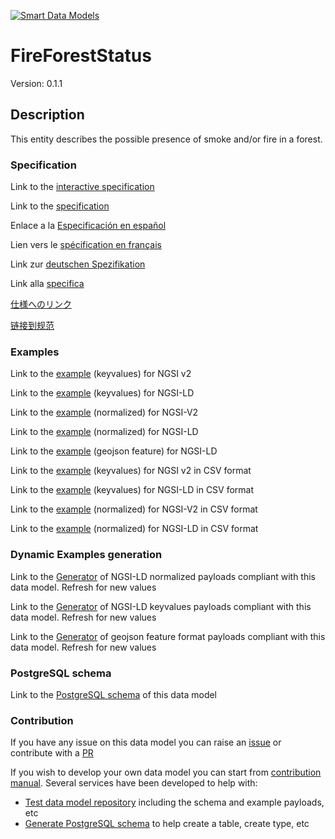 [![Smart Data Models](https://smartdatamodels.org/wp-content/uploads/2022/01/SmartDataModels_logo.png "Logo")](https://smartdatamodels.org)
# FireForestStatus
Version: 0.1.1

## Description 

This entity describes the possible presence of smoke and/or fire in a forest.
### Specification

Link to the [interactive specification](https://swagger.lab.fiware.org/?url=https://smart-data-models.github.io/dataModel.Forestry/FireForestStatus/swagger.yaml)

Link to the [specification](https://github.com/smart-data-models/dataModel.Forestry/blob/master/FireForestStatus/doc/spec.md)

Enlace a la [Especificación en español](https://github.com/smart-data-models/dataModel.Forestry/blob/master/FireForestStatus/doc/spec_ES.md)

Lien vers le [spécification en français](https://github.com/smart-data-models/dataModel.Forestry/blob/master/FireForestStatus/doc/spec_FR.md)

Link zur [deutschen Spezifikation](https://github.com/smart-data-models/dataModel.Forestry/blob/master/FireForestStatus/doc/spec_DE.md)

Link alla [specifica](https://github.com/smart-data-models/dataModel.Forestry/blob/master/FireForestStatus/doc/spec_IT.md)

[仕様へのリンク](https://github.com/smart-data-models/dataModel.Forestry/blob/master/FireForestStatus/doc/spec_JA.md)

[链接到规范](https://github.com/smart-data-models/dataModel.Forestry/blob/master/FireForestStatus/doc/spec_ZH.md)
### Examples

Link to the [example](https://smart-data-models.github.io/dataModel.Forestry/FireForestStatus/examples/example.json) (keyvalues) for NGSI v2

Link to the [example](https://smart-data-models.github.io/dataModel.Forestry/FireForestStatus/examples/example.jsonld) (keyvalues) for NGSI-LD

Link to the [example](https://smart-data-models.github.io/dataModel.Forestry/FireForestStatus/examples/example-normalized.json) (normalized) for NGSI-V2

Link to the [example](https://smart-data-models.github.io/dataModel.Forestry/FireForestStatus/examples/example-normalized.jsonld) (normalized) for NGSI-LD

Link to the [example](https://smart-data-models.github.io/dataModel.Forestry/FireForestStatus/examples/example-geojsonfeature.json) (geojson feature) for NGSI-LD

Link to the [example](https://github.com/smart-data-models/dataModel.Forestry/blob/master/FireForestStatus/examples/example.json.csv) (keyvalues) for NGSI v2 in CSV format

Link to the [example](https://github.com/smart-data-models/dataModel.Forestry/blob/master/FireForestStatus/examples/example.jsonld.csv) (keyvalues) for NGSI-LD in CSV format

Link to the [example](https://github.com/smart-data-models/dataModel.Forestry/blob/master/FireForestStatus/examples/example-normalized.json.csv) (normalized) for NGSI-V2 in CSV format

Link to the [example](https://github.com/smart-data-models/dataModel.Forestry/blob/master/FireForestStatus/examples/example-normalized.jsonld.csv) (normalized) for NGSI-LD in CSV format
### Dynamic Examples generation

Link to the [Generator](https://smartdatamodels.org/extra/ngsi-ld_generator.php?schemaUrl=https://raw.githubusercontent.com/smart-data-models/dataModel.Forestry/master/FireForestStatus/schema.json&email=info@smartdatamodels.org) of NGSI-LD normalized payloads compliant with this data model. Refresh for new values

Link to the [Generator](https://smartdatamodels.org/extra/ngsi-ld_generator_keyvalues.php?schemaUrl=https://raw.githubusercontent.com/smart-data-models/dataModel.Forestry/master/FireForestStatus/schema.json&email=info@smartdatamodels.org) of NGSI-LD keyvalues payloads compliant with this data model. Refresh for new values

Link to the [Generator](https://smartdatamodels.org/extra/geojson_features_generator.php?schemaUrl=https://raw.githubusercontent.com/smart-data-models/dataModel.Forestry/master/FireForestStatus/schema.json&email=info@smartdatamodels.org) of geojson feature format payloads compliant with this data model. Refresh for new values
### PostgreSQL schema

Link to the [PostgreSQL schema](https://github.com/smart-data-models/dataModel.Forestry/blob/master/FireForestStatus/schema.sql) of this data model
### Contribution

 If you have any issue on this data model you can raise an [issue](https://github.com/smart-data-models/dataModel.Forestry/issues)  or contribute with a [PR](https://github.com/smart-data-models/dataModel.Forestry/pulls)

 If you wish to develop your own data model you can start from [contribution manual](https://bit.ly/contribution_manual). Several services have been developed to help with: 
 - [Test data model repository](https://smartdatamodels.org/index.php/data-models-contribution-api/) including the schema and example payloads, etc
 - [Generate PostgreSQL schema](https://smartdatamodels.org/index.php/sql-service/) to help create a table, create type, etc